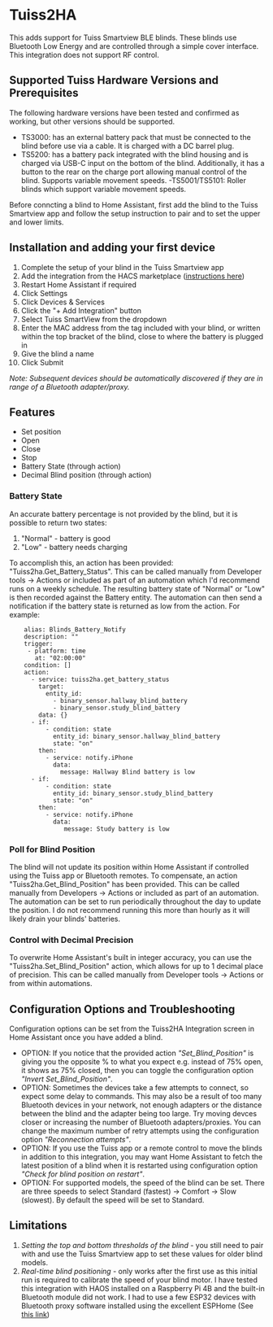 # Tuiss2HA
This adds support for Tuiss Smartview BLE blinds. These blinds use Bluetooth Low Energy and are controlled through a simple cover interface. This integration does not support RF control.

## Supported Tuiss Hardware Versions and Prerequisites ##
The following hardware versions have been tested and confirmed as working, but other versions should be supported.

- TS3000: has an external battery pack that must be connected to the blind before use via a cable. It is charged with a DC barrel plug.
- TS5200: has a battery pack integrated with the blind housing and is charged via USB-C input on the bottom of the blind. Additionally, it has a button to the rear on the charge port allowing manual control of the blind. Supports variable movement speeds.
-TS5001/TS5101: Roller blinds which support variable movement speeds.

Before conncting a blind to Home Assistant, first add the blind to the Tuiss Smartview app and follow the setup instruction to pair and to set the upper and lower limits.

## Installation and adding your first device ##
1. Complete the setup of your blind in the Tuiss Smartview app
2. Add the integration from the HACS marketplace ([instructions here](https://hacs.xyz/docs/configuration/basic))
3. Restart Home Assistant if required
4. Click Settings
5. Click Devices & Services
6. Click the "+ Add Integration" button
7. Select Tuiss SmartView from the dropdown
8. Enter the MAC address from the tag included with your blind, or written within the top bracket of the blind, close to where the battery is plugged in
9. Give the blind a name
10. Click Submit

*Note: Subsequent devices should be automatically discovered if they are in range of a Bluetooth adapter/proxy.*


## Features ##
- Set position
- Open 
- Close
- Stop
- Battery State (through action)
- Decimal Blind position (through action)

### Battery State ###
An accurate battery percentage is not provided by the blind, but it is possible to return two states:
1. "Normal" - battery is good
2. "Low" - battery needs charging

To accomplish this, an action has been provided: "Tuiss2ha.Get_Battery_Status". This can be called manually from Developer tools -> Actions or included as part of an automation which I'd recommend runs on a weekly schedule. The resulting battery state of "Normal" or "Low" is then recorded against the Battery entity. The automation can then send a notification if the battery state is returned as low from the action. For example:

        alias: Blinds_Battery_Notify
        description: ""
        trigger:
         - platform: time
           at: "02:00:00"
        condition: []
        action:
          - service: tuiss2ha.get_battery_status
            target:
              entity_id:
                - binary_sensor.hallway_blind_battery
                - binary_sensor.study_blind_battery
            data: {}
          - if:
              - condition: state
                entity_id: binary_sensor.hallway_blind_battery
                state: "on"
            then:
              - service: notify.iPhone
                data:
                  message: Hallway Blind battery is low
          - if:
              - condition: state
                entity_id: binary_sensor.study_blind_battery
                state: "on"
            then:
              - service: notify.iPhone
                data:
                   message: Study battery is low


### Poll for Blind Position ###
The blind will not update its position within Home Assistant if controlled using the Tuiss app or Bluetooth remotes. To compensate, an action "Tuiss2ha.Get_Blind_Position" has been provided. This can be called manually from Developers -> Actions or included as part of an automation. The automation can be set to run periodically throughout the day to update the position. I do not recommend running this more than hourly as it will likely drain your blinds' batteries.

### Control with Decimal Precision ###
To overwrite Home Assistant's built in integer accuracy, you can use the "Tuiss2ha.Set_Blind_Position" action, which allows for up to 1 decimal place of precision. This can be called manually from Developer tools -> Actions or from within automations.

## Configuration Options and Troubleshooting ##
Configuration options can be set from the Tuiss2HA Integration screen in Home Assistant once you have added a blind.
- OPTION: If you notice that the provided action _"Set_Blind_Position"_ is giving you the opposite % to what you expect e.g. instead of 75% open, it shows as 75% closed, then you can toggle the configuration option _"Invert Set_Blind_Position"_. 
- OPTION: Sometimes the devices take a few attempts to connect, so expect some delay to commands. This may also be a result of too many Bluetooth devices in your network, not enough adapters or the distance between the blind and the adapter being too large. Try moving devces closer or increasing the number of Bluetooth adapters/proxies. You can change the maximum number of retry attempts using the configuration option _"Reconnection attempts"_.
- OPTION: If you use the Tuiss app or a remote control  to move the blinds in addition to this integration, you may want Home Assistant to fetch the latest position of a blind when it is restarted using configuration option _"Check for blind position on restart"_.
- OPTION: For supported models, the speed of the blind can be set. There are three speeds to select Standard (fastest) -> Comfort -> Slow (slowest). By default the speed will be set to Standard.

## Limitations ##
1. *Setting the top and bottom thresholds of the blind* - you still need to pair with and use the Tuiss Smartview app to set these values for older blind models.
2. *Real-time blind positioning* - only works after the first use as this initial run is required to calibrate the speed of your blind motor.
I have tested this integration with HAOS installed on a Raspberry Pi 4B and the built-in Bluetooth module did not work. I had to use a few ESP32 devices with Bluetooth proxy software installed using the excellent ESPHome (See [this link](https://esphome.io/components/bluetooth_proxy.html))
